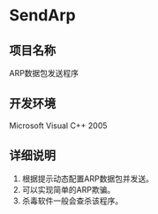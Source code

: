SendArp
==========
项目名称
----------

ARP数据包发送程序

开发环境
----------

Microsoft Visual C++ 2005

详细说明
----------

1. 根据提示动态配置ARP数据包并发送。
2. 可以实现简单的ARP欺骗。
3. 杀毒软件一般会查杀该程序。
